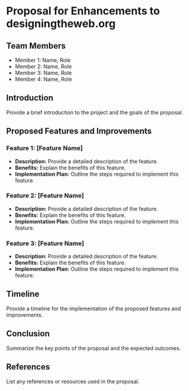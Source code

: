 # Proposal for Enhancements to designingtheweb.org

## Team Members
- Member 1: Name, Role
- Member 2: Name, Role
- Member 3: Name, Role
- Member 4: Name, Role

## Introduction
Provide a brief introduction to the project and the goals of the proposal.

## Proposed Features and Improvements
### Feature 1: [Feature Name]
- **Description:** Provide a detailed description of the feature.
- **Benefits:** Explain the benefits of this feature.
- **Implementation Plan:** Outline the steps required to implement this feature.

### Feature 2: [Feature Name]
- **Description:** Provide a detailed description of the feature.
- **Benefits:** Explain the benefits of this feature.
- **Implementation Plan:** Outline the steps required to implement this feature.

### Feature 3: [Feature Name]
- **Description:** Provide a detailed description of the feature.
- **Benefits:** Explain the benefits of this feature.
- **Implementation Plan:** Outline the steps required to implement this feature.

## Timeline
Provide a timeline for the implementation of the proposed features and improvements.

## Conclusion
Summarize the key points of the proposal and the expected outcomes.

## References
List any references or resources used in the proposal.

